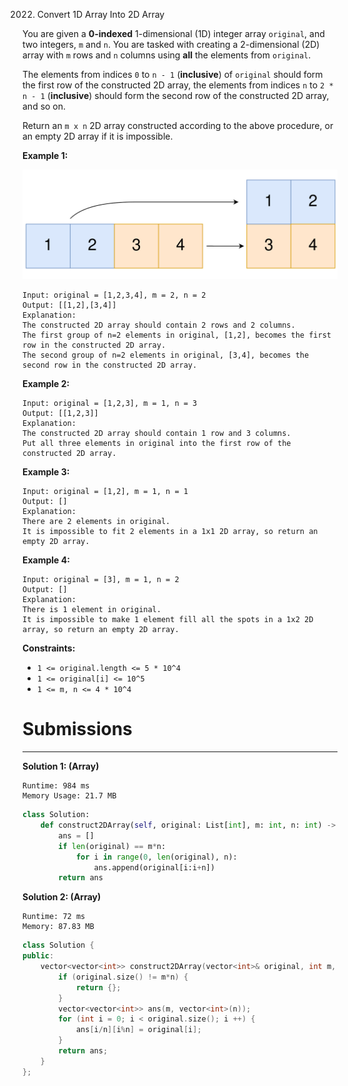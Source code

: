 2022. Convert 1D Array Into 2D Array

You are given a **0-indexed** 1-dimensional (1D) integer array `original`, and two integers, `m` and `n`. You are tasked with creating a 2-dimensional (2D) array with `m` rows and `n` columns using **all** the elements from `original`.

The elements from indices `0` to `n - 1` (**inclusive**) of `original` should form the first row of the constructed 2D array, the elements from indices `n` to `2 * n - 1` (**inclusive**) should form the second row of the constructed 2D array, and so on.

Return an `m x n` 2D array constructed according to the above procedure, or an empty 2D array if it is impossible.

 

**Example 1:**

![img/2022_image-20210826114243-1.png](img/2022_image-20210826114243-1.png)
```
Input: original = [1,2,3,4], m = 2, n = 2
Output: [[1,2],[3,4]]
Explanation:
The constructed 2D array should contain 2 rows and 2 columns.
The first group of n=2 elements in original, [1,2], becomes the first row in the constructed 2D array.
The second group of n=2 elements in original, [3,4], becomes the second row in the constructed 2D array.
```

**Example 2:**
```
Input: original = [1,2,3], m = 1, n = 3
Output: [[1,2,3]]
Explanation:
The constructed 2D array should contain 1 row and 3 columns.
Put all three elements in original into the first row of the constructed 2D array.
```

**Example 3:**
```
Input: original = [1,2], m = 1, n = 1
Output: []
Explanation:
There are 2 elements in original.
It is impossible to fit 2 elements in a 1x1 2D array, so return an empty 2D array.
```

**Example 4:**
```
Input: original = [3], m = 1, n = 2
Output: []
Explanation:
There is 1 element in original.
It is impossible to make 1 element fill all the spots in a 1x2 2D array, so return an empty 2D array.
```

**Constraints:**

* `1 <= original.length <= 5 * 10^4`
* `1 <= original[i] <= 10^5`
* `1 <= m, n <= 4 * 10^4`

# Submissions
---
**Solution 1: (Array)**
```
Runtime: 984 ms
Memory Usage: 21.7 MB
```
```python
class Solution:
    def construct2DArray(self, original: List[int], m: int, n: int) -> List[List[int]]:
        ans = []
        if len(original) == m*n: 
            for i in range(0, len(original), n): 
                ans.append(original[i:i+n])
        return ans
```

**Solution 2: (Array)**
```
Runtime: 72 ms
Memory: 87.83 MB
```
```c++
class Solution {
public:
    vector<vector<int>> construct2DArray(vector<int>& original, int m, int n) {
        if (original.size() != m*n) {
            return {};
        }
        vector<vector<int>> ans(m, vector<int>(n));
        for (int i = 0; i < original.size(); i ++) {
            ans[i/n][i%n] = original[i];
        }
        return ans;
    }
};
```

